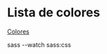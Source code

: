 # Lista de colores
[Colores](https://getbootstrap.com/docs/5.0/customize/color/)

sass --watch sass:css